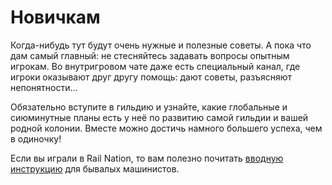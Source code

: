 # Новичкам

Когда-нибудь тут будут очень нужные и полезные советы. А пока что дам самый главный: не стесняйтесь задавать вопросы опытным игрокам. Во внутригровом чате даже есть специальный канал,
где игроки оказывают друг другу помощь: дают советы, разъясняют непонятности...

Обязательно вступите в гильдию и узнайте, какие глобальные и сиюминутные планы есть у неё по развитию самой гильдии и вашей родной колонии. Вместе можно достичь намного большего успеха,
чем в одиночку!

Если вы играли в Rail Nation, то вам полезно почитать [вводную инструкцию](rn.md) для бывалых машинистов.

